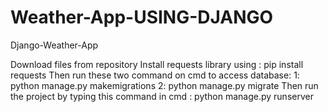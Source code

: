 # Weather-App-USING-DJANGO
Django-Weather-App

Download files from repository
Install requests library using : pip install requests
Then run these two command on cmd to access database: 1: python manage.py makemigrations 2: python manage.py migrate
Then run the project by typing this command in cmd : python manage.py runserver
